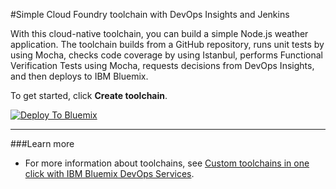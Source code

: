 #Simple Cloud Foundry toolchain with DevOps Insights and Jenkins

With this cloud-native toolchain, you can build a simple Node.js weather application. The toolchain builds from a GitHub repository, runs unit tests by using Mocha, checks code coverage by using Istanbul, performs Functional Verification Tests using Mocha, requests decisions from DevOps Insights, and then deploys to IBM Bluemix.

To get started, click **Create toolchain**.

[![Deploy To Bluemix](https://console.ng.bluemix.net/devops/graphics/create_toolchain_button.png)](https://dev-console.stage1.ng.bluemix.net/devops/setup/deploy/?repository=https://github.com/patrickjoy/jenkins-insights-toolchain-demo.git)

---
###Learn more

* For more information about toolchains, see [Custom toolchains in one click with IBM Bluemix DevOps Services](https://developer.ibm.com/devops-services/2016/06/16/open-toolchain-with-ibm-bluemix-devops-services/).
